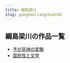 ```yaml
---
title: 綱島梁川
slug: gangdaoliangchuan5b
---
```


## 綱島梁川の作品一覧

- [予が見神の実験](yugajianshennos-3fe)
- [国民性と文学](guominxingtowen-a77)
